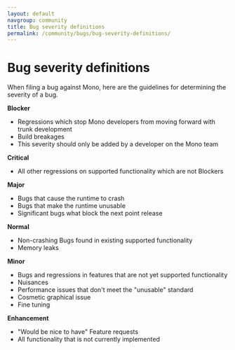 ```yaml
---
layout: default
navgroup: community
title: Bug severity definitions
permalink: /community/bugs/bug-severity-definitions/
---
```


Bug severity definitions
========================

When filing a bug against Mono, here are the guidelines for determining the severity of a bug.

 **Blocker**

-   Regressions which stop Mono developers from moving forward with trunk development
-   Build breakages
-   This severity should only be added by a developer on the Mono team

 **Critical**

-   All other regressions on supported functionality which are not Blockers

 **Major**

-   Bugs that cause the runtime to crash
-   Bugs that make the runtime unusable
-   Significant bugs what block the next point release

 **Normal**

-   Non-crashing Bugs found in existing supported functionality
-   Memory leaks

 **Minor**

-   Bugs and regressions in features that are not yet supported functionality
-   Nuisances
-   Performance issues that don't meet the "unusable" standard
-   Cosmetic graphical issue
-   Fine tuning

 **Enhancement**

-   "Would be nice to have" Feature requests
-   All functionality that is not currently implemented

